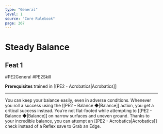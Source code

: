 ```yaml
---
type: "General"
level: 1
source: "Core Rulebook"
page: 267
---
```

# Steady Balance
## Feat 1
#PE2General #PE2Skill

**Prerequisites** trained in [[PE2 - Acrobatics|Acrobatics]]

---
You can keep your balance easily, even in adverse conditions. Whenever you roll a success using the [[PE2 - Balance ◆|Balance]] action, you get a critical success instead. You’re not flat-footed while attempting to [[PE2 - Balance ◆|Balance]] on narrow surfaces and uneven ground. Thanks to your incredible balance, you can attempt an [[PE2 - Acrobatics|Acrobatics]] check instead of a Reflex save to Grab an Edge.
